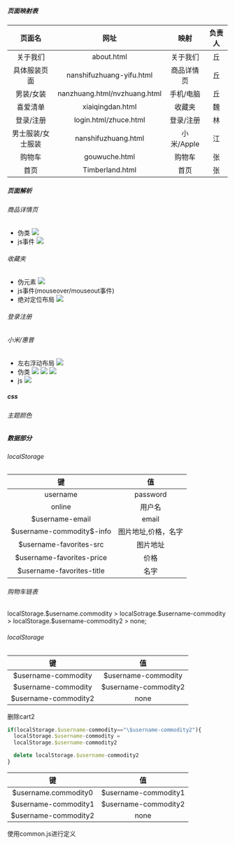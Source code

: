 ##### 页面映射表
|      页面名       |             网址             |    映射    | 负责人 |
| :---------------: | :--------------------------: | :--------: | :----: |
|     关于我们      |          about.html          |  关于我们  |   丘   |
|   具体服装页面    |   nanshifuzhuang-yifu.html   | 商品详情页 |   丘   |
|     男装/女装     | nanzhuang.html/nvzhuang.html | 手机/电脑  |   丘   |
|     喜爱清单      |       xiaiqingdan.html       |   收藏夹   |   魏   |
|     登录/注册     |    login.html/zhuce.html     | 登录/注册  |   林   |
| 男士服装/女士服装 |     nanshifuzhuang.html      | 小米/Apple |   江   |
|      购物车       |        gouwuche.html         |   购物车   |   张   |
|       首页        |       Timberland.html        |    首页    |   张   |







##### 页面解析
###### 商品详情页
* 伪类
![](2021-12-09-10-51-03.png)
* js事件
![](2021-12-09-10-52-00.png)


###### 收藏夹
* 伪元素
![](2021-12-09-10-41-37.png)
* js事件(mouseover/mouseout事件)
* 绝对定位布局
![](2021-12-09-11-00-13.png)


###### 登录注册



###### 小米/惠普
  * 左右浮动布局
    ![](2021-12-09-11-05-46.png)
  * 伪类
      ![](2021-12-09-11-04-08.png)
      ![](2021-12-09-11-05-08.png)
      ![](2021-12-09-11-06-27.png)
  * js
    ![](2021-12-09-11-06-50.png)

##### css
###### 主题颜色
##### 数据部分
###### localStorage
|             键             |         值          |
| :------------------------: | :-----------------: |
|          username          |      password       |
|           online           |       用户名        |
|      $username-email       |        email        |
| $username-commodity\$-info | 图片地址,价格，名字 |
|  $username-favorites-src   |      图片地址       |
| $username-favorites-price  |        价格         |
| $username-favorites-title  |        名字         |


###### 购物车链表
localStorage.\$username.commodity > localSotrage.$username-commodity > localStorage.\$username-commodity2 > none;
###### localStorage
|          键          |          值           |
| :------------------: | :-------------------: |
| $username-commodity  |  $username-commodity  |
| $username-commodity  | \$username-commodity2 |
| $username-commodity2 |         none          |

删除cart2
```js
if(localStorage.$username-commodity=="\$username-commodity2"){
  localStorage.$username-commodity = 
  localStorage.$username-commodity2

  delete localStorage.$username-commodity2
}

```

|          键          |          值           |
| :------------------: | :-------------------: |
| $username.commodity0 | $username-commodity1  |
| $username-commodity1 | \$username-commodity2 |
| $username-commodity2 |         none          |
使用common.js进行定义